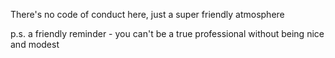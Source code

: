 There's no code of conduct here, just a super friendly atmosphere

p.s. a friendly reminder - you can't be a true professional without being nice and modest